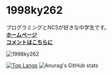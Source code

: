 # 1998ky262
プログラミングとNCSが好きな中学生です。
<br>
<strong><a href="https://1998ky262.github.io/">ホームページ</a></strong><br>
<strong><a href="https://github.com/1998ky262/1998ky262/issues/1">コメントはこちらに</a></strong>
<p align="left"> <img src="https://komarev.com/ghpvc/?username=1998ky262&label=Profile%20views&color=0e75b6&style=flat" alt="1998ky262" /> </p>  

[![Top Langs](https://github-readme-stats.vercel.app/api/top-langs/?username=1998ky262&theme=dark&layout=compact)](https://github.com/anuraghazra/github-readme-stats)
![Anurag's GitHub stats](https://github-readme-stats.vercel.app/api?username=1998ky262&show_icons=true&theme=radical)
